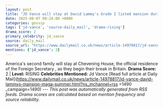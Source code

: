 ```yaml
---
layout: post
title: "JD Vance will stay at David Lammy's Grade I listed mansion during British 'MAGA summer' holiday as pair bond over 'being family men and faith'"
date: 2025-08-07 09:24:00 +0000
categories: gossip
tags: ['jd-vance', 'source-daily_mail', 'drama-rising']
drama_score: 2
primary_celebrity: jd_vance
source: daily_mail
source_url: "https://www.dailymail.co.uk/news/article-14978817/jd-vance-david-lammys-mansion-maga-summer.html?ns_mchannel=rss&1490&campaign=1490"
mentions: {'jd_vance': 2}
---
```


America's second family will stay at Chevening House, the official residence of the Foreign Secretary , as they begin their break in Britain. **Drama Score:** 2 | **Level:** RISING **Celebrities Mentioned:** Jd Vance [Read full article at Daily Mail](https://www.dailymail.co.uk/news/article-14978817/jd-vance-david-lammys-mansion-maga-summer.html?ns_mchannel=rss =1490 _campaign=1490) --- *This post was automatically generated from RSS feeds. Drama scores are calculated based on mention frequency and source reliability.*